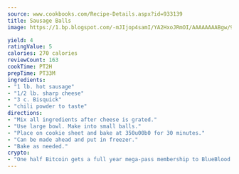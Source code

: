 ```yaml
---
source: www.cookbooks.com/Recipe-Details.aspx?id=933139
title: Sausage Balls
image: https://1.bp.blogspot.com/-mJIjop4samI/YA2HxoJRmOI/AAAAAAAABgw/9Q6cN5purxQQ0M3111-VxRXtHYk4x987wCLcBGAsYHQ/s320/19.png

yield: 4
ratingValue: 5
calories: 270 calories
reviewCount: 163
cookTime: PT2H
prepTime: PT33M
ingredients:
- "1 lb. hot sausage"
- "1/2 lb. sharp cheese"
- "3 c. Bisquick"
- "chili powder to taste"
directions:
- "Mix all ingredients after cheese is grated."
- "Use large bowl. Make into small balls."
- "Place on cookie sheet and bake at 350u00b0 for 30 minutes."
- "Can be made ahead and put in freezer."
- "Bake as needed."
crypto:
- "One half Bitcoin gets a full year mega-pass membership to BlueBlood."
---
```

